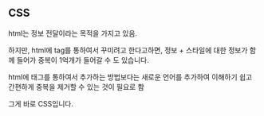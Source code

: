 ## CSS

html는 정보 전달이라는 목적을 가지고 있음.

하지만, html에 tag를 통하여서 꾸미려고 한다고하면, 정보 + 스타일에 대한 정보가 함께 들어가 중복이 1억개가 들어갈 수 도 있습니다.

html에 태그를 통하여서 추가하는 방법보다는 새로운 언어를 추가하여 이해하기 쉽고 간편하게 중복을 제거할 수 있는 것이 필요로 함

그게 바로 CSS입니다. 


